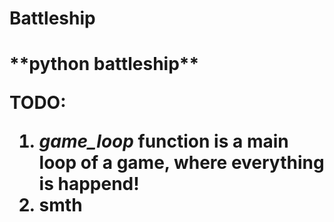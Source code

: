 # Battleship
<h1>**python battleship**

**TODO:**
1. *game_loop* function is a main loop of a game, where everything is happend!
1. smth
